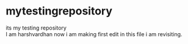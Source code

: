 # mytestingrepository
its my testing repository
<br>
I am harshvardhan
now i am making first edit in this file
i am revisiting.

